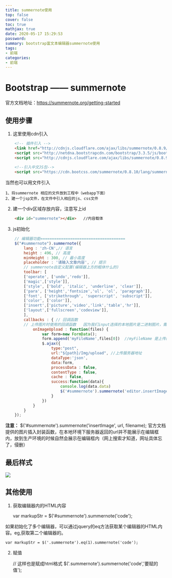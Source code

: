 ```yaml
---
title: summernote使用
top: false
cover: false
toc: true
mathjax: true
date: 2020-05-17 15:29:53
password:
summary: bootstrap富文本编辑器summernote使用
tags:
- 前端
categories:
- 前端
---
```


# Bootstrap —— summernote

官方文档地址：https://summernote.org/getting-started

## 使用步骤

1. 这里使用cdn引入
```html
	<!-- 插件引入 -->
	<link href="http://cdnjs.cloudflare.com/ajax/libs/summernote/0.8.9/summernote.css" rel="stylesheet">
	<script src="http://netdna.bootstrapcdn.com/bootstrap/3.3.5/js/bootstrap.js"></script>
	<script src="http://cdnjs.cloudflare.com/ajax/libs/summernote/0.8.9/summernote.js"></script>
	
	<!--引入中文JS包-->
	<script src="https://cdn.bootcss.com/summernote/0.8.10/lang/summernote-zh-CN.js"></script>  //引入中文包，不然编辑器是默认的英文
```

当然也可以用文件引入

	1、将summernote 相应的文件放到工程中（webapp下面）
	2、建一个jsp文件，在文件中引入相应的js、css文件

2. 建一个div区域存放内容，注意写上id

```html
	<div id="summernote"></div>   //内容载体
```

3. js初始化

```js
    // 编辑器功能=====================================
	$("#summernote").summernote({
		lang : 'zh-CN',// 语言
        height : 496, // 高度
        minHeight : 300, // 最小高度
        placeholder : '请输入文章内容', // 提示       
        // summernote自定义配置(编辑器上方的粗体什么的)
        toolbar: [
        ['operate', ['undo','redo']],
        ['magic',['style']],
        ['style', ['bold', 'italic', 'underline', 'clear']],
        ['para', ['height','fontsize','ul', 'ol', 'paragraph']],
        ['font', ['strikethrough', 'superscript', 'subscript']],
        ['color', ['color']],
        ['insert',['picture','video','link','table','hr']],
        ['layout',['fullscreen','codeview']],
        ],
		callbacks : { // 回调函数
		// 上传图片时使用的回调函数   因为我们input选择的本地图片是二进制图片，需要把二进制图片上传服务器，服务器再返回图片url，就需要用到callback这个回调函数
            onImageUpload : function(files) { 
                var form=new FormData();
                form.append('myFileName',files[0])  //myFileName 是上传的参数名，一定不能写错
                $.ajax({
                    type:"post",
                    url:"${path}/Img/upload", //上传服务器地址
                    dataType:'json',
                    data:form,
                    processData : false,
                    contentType : false,
                    cache : false,
                    success:function(data){
                        console.log(data.data)                            
                        $('#summernote').summernote('editor.insertImage',data.data);
                    }
                })
            }
		}
	});
```

**注意：** $('#summernote').summernote('insertImage', url, filename); 官方文档提供的图片插入封装函数，在本地环境下服务器返回的url并不能展示在编辑框内，放到生产环境的时候自然会展示在编辑框内（网上搜索才知道，网址具体忘了，侵删）

## 最后样式

![](1.png)

## 其他使用

1. 获取编辑器内的HTML内容

	var markupStr = $('#summernote').summernote('code');

如果初始化了多个编辑器，可以通过jquery的eq方法获取某个编辑器的HTML内容。eg,获取第二个编辑器的。

	var markupStr = $('.summernote').eq(1).summernote('code');

2. 赋值

	// 这样也是赋成html格式
	$('.summernote').summernote('code','要赋的值');
